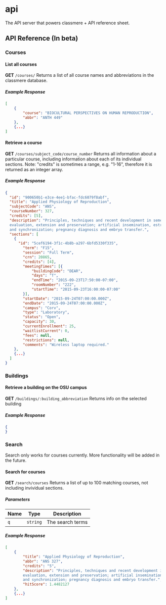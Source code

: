 # api
The API server that powers classmere + API reference sheet.

## API Reference (In beta)
### Courses
#### List all courses
**GET** `/courses/`
Returns a list of all course names and abbreviations in the classmere database.
##### Example Response
```json
[
	{
		"course": "BIOCULTURAL PERSPECTIVES ON HUMAN REPRODUCTION",
		"abbr": "ANTH 449"
	},
	{...}
]
```

#### Retrieve a course
**GET** `/courses/subject_code/course_number`
Returns all information about a particular course, including information about each of its individual sections.
Note: "credits" is sometimes a range, e.g. "1-16", therefore it is returned as an integer array.
##### Example Response
```json
{
  "id": "900650b1-e3ce-4ee1-bfac-fdc6079f8abf",
  "title": "Applied Physiology of Reproduction",
  "subjectCode": "ANS",
  "courseNumber": 327,
  "credits": [5],
  "description": "Principles, techniques and recent development in semen collection, 
  evaluation, extension and preservation; artificial insemination, estrus detection 
  and synchronization; pregnancy diagnosis and embryo transfer.",
  "sections": [
    {
      "id": "5cef6194-3f1c-4b8b-a297-6bfd5330f335",
        "term": "F15",
        "session": "Full Term",
        "crn": 20865,
        "credits": [4],
        "meetingTimes": [{
            "buildingCode": "DEAR",
            "days": "T",
            "endTime": "2015-09-23T17:50:00-07:00",
            "roomNumber": "222",
            "startTime": "2015-09-23T16:00:00-07:00"
        }],
        "startDate": "2015-09-24T07:00:00.000Z",
        "endDate": "2015-09-24T07:00:00.000Z",
        "campus": "Corv",
        "type": "Laboratory",
        "status": "Open",
        "capacity": 30,
        "currentEnrollment": 25,
        "waitlistCurrent": 0,
        "fees": null,
        "restrictions": null,
        "comments": "Wireless laptop required."
    },
    {...}
  ]
}
```

### Buildings
#### Retrieve a building on the OSU campus
**GET** `/buildings/:building_abbreviation`
Returns info on the selected building
##### Example Response
```json
{
}
```

### Search
Search only works for courses currently. More functionality will be added in the future.
#### Search for courses
**GET** `/search/courses`
Returns a list of up to 100 matching courses, not including invividual sections.
##### Parameters
| Name   | Type     | Description           |
| ------ | -------- | --------------------- |
| `q`    | `string` | The search terms      |
##### Example Response
```json
[
	{
		"title": "Applied Physiology of Reproduction",
		"abbr": "ANS 327",
		"credits": "5",
		"description": "Principles, techniques and recent development in semen collection, 
		evaluation, extension and preservation; artificial insemination, estrus detection 
		and synchronization; pregnancy diagnosis and embryo transfer.",
		"hitScore": 1.4482127
	},
	{...}
]
```
